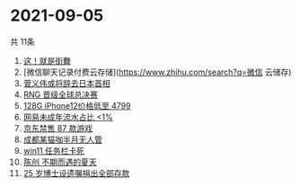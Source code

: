 # 2021-09-05
  共 11条

  <!-- BEGIN -->
  <!-- 最后更新时间:Sun Sep 05 2021 01:54:18 GMT+0000 (Coordinated Universal Time) -->
  1. [这！就是街舞](https://www.zhihu.com/search?q=这就是街舞)
1. [微信聊天记录付费云存储](https://www.zhihu.com/search?q=微信 云储存)
1. [菅义伟或将辞去日本首相](https://www.zhihu.com/search?q=菅义伟)
1. [RNG 晋级全球总决赛](https://www.zhihu.com/search?q=RNG)
1. [128G iPhone12价格低至 4799](https://www.zhihu.com/search?q=iPhone12)
1. [网易未成年流水占比 <1%](https://www.zhihu.com/search?q=网易游戏)
1. [京东禁售 87 款游戏](https://www.zhihu.com/search?q=禁售游戏)
1. [成都某猫咖半月无人管](https://www.zhihu.com/search?q=成都猫咖)
1. [win11 任务栏卡死](https://www.zhihu.com/search?q=windows任务栏)
1. [陈创 不期而遇的夏天](https://www.zhihu.com/search?q=不期而遇的夏天)
1. [25 岁博士设遗嘱捐出全部存款](https://www.zhihu.com/search?q=博士捐出全部存款)
  <!-- END -->
  